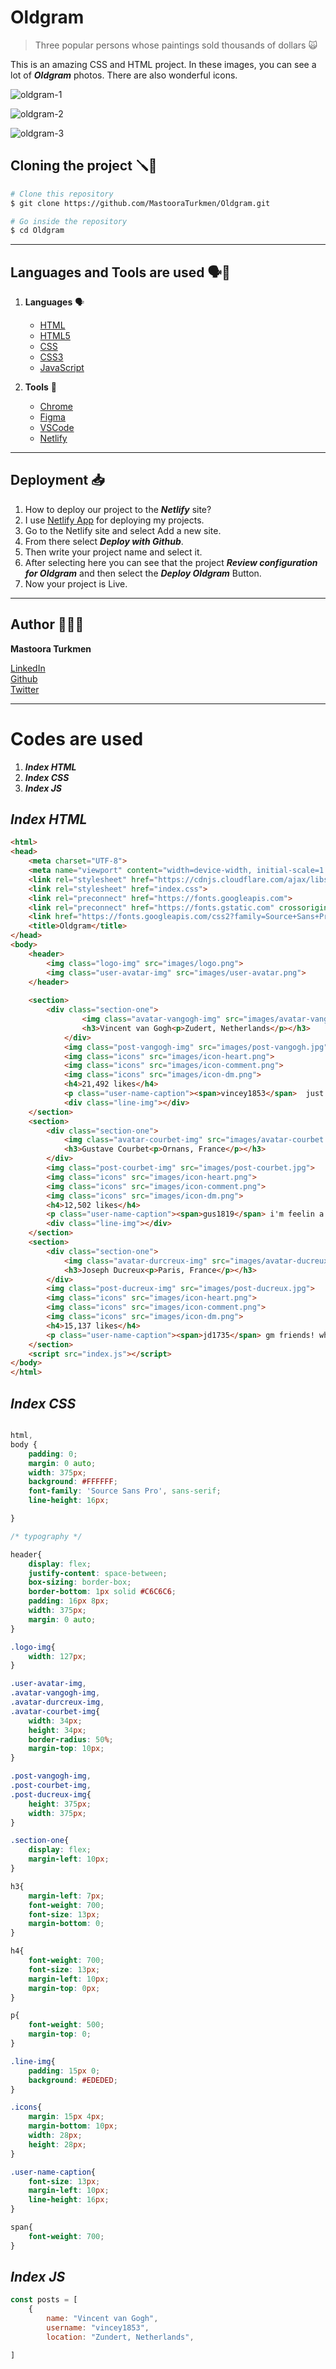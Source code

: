 # Oldgram

> Three popular persons whose paintings sold thousands of dollars 🙀


This is an amazing CSS and HTML project. In these images, you can see a lot of **_Oldgram_** photos.
There are also wonderful icons.

![oldgram-1](https://github.com/MastooraTurkmen/Oldgram/assets/132576850/e0b0f0a4-aed3-4137-b8d0-35a711b73a2d)

![oldgram-2](https://github.com/MastooraTurkmen/Oldgram/assets/132576850/8965c339-a6ec-444a-921e-f50f2c90cf6f)

![oldgram-3](https://github.com/MastooraTurkmen/Oldgram/assets/132576850/227c4a81-3bf0-4e12-852c-9cc33a253706)


## Cloning the project 🪛🔨

```bash
# Clone this repository
$ git clone https://github.com/MastooraTurkmen/Oldgram.git

# Go inside the repository 
$ cd Oldgram
```

-----

## Languages and Tools are used 🗣️🔧

1. **Languages** 🗣️

    + [HTML](https://github.com/topics/html)
    + [HTML5](https://github.com/topics/html5)
    + [CSS](https://github.com/topics/css)
    + [CSS3](https://github.com/topics/css3)
    + [JavaScript](https://github.com/topics/javascript)

2. **Tools** 🔧

    + [Chrome](https://github.com/topics/chrome)
    + [Figma](https://github.com/topics/figma)
    + [VSCode](https://github.com/topics/vscode)
    + [Netlify](https://github.com/topics/netlify)


------


## Deployment 📥

1. How to deploy our project to the ***Netlify*** site?
2. I use [Netlify App](https://app.netlify.com/) for deploying my projects.
3. Go to the Netlify site and select Add a new site.
4. From there select **_Deploy with Github_**.
5. Then write your project name and select it.
6. After selecting here you can see that the project **_Review configuration for Oldgram_** and then select the **_Deploy Oldgram_** Button.
7. Now your project is Live.



------


## Author 👩🏻‍💻

**Mastoora Turkmen**

[LinkedIn](https://www.linkedin.com/in/mastoora-turkmen/) 
<br>
[Github](https://github.com/MastooraTurkmen/) 
<br>
[Twitter](https://twitter.com/MastooraJ22)


------


# Codes are used 

1. ***Index HTML***
2. ***Index CSS***
3. ***Index JS***


## ***Index HTML***

```html
<html>
<head>
    <meta charset="UTF-8">
    <meta name="viewport" content="width=device-width, initial-scale=1.0">
    <link rel="stylesheet" href="https://cdnjs.cloudflare.com/ajax/libs/normalize/8.0.1/normalize.css">
    <link rel="stylesheet" href="index.css">
    <link rel="preconnect" href="https://fonts.googleapis.com">
    <link rel="preconnect" href="https://fonts.gstatic.com" crossorigin>
    <link href="https://fonts.googleapis.com/css2?family=Source+Sans+Pro:wght@300;900&display=swap" rel="stylesheet">
    <title>Oldgram</title>
</head>
<body>      
    <header>
        <img class="logo-img" src="images/logo.png">
        <img class="user-avatar-img" src="images/user-avatar.png">
    </header>
    
    <section>
        <div class="section-one">
                <img class="avatar-vangogh-img" src="images/avatar-vangogh.jpg">
                <h3>Vincent van Gogh<p>Zudert, Netherlands</p></h3>
            </div>
            <img class="post-vangogh-img" src="images/post-vangogh.jpg">
            <img class="icons" src="images/icon-heart.png">
            <img class="icons" src="images/icon-comment.png">
            <img class="icons" src="images/icon-dm.png">
            <h4>21,492 likes</h4>
            <p class="user-name-caption"><span>vincey1853</span>  just took a few mushrooms lol</p>
            <div class="line-img"></div>
    </section>
    <section>
        <div class="section-one">
            <img class="avatar-courbet-img" src="images/avatar-courbet.jpg">
            <h3>Gustave Courbet<p>Ornans, France</p></h3>
        </div>
        <img class="post-courbet-img" src="images/post-courbet.jpg">
        <img class="icons" src="images/icon-heart.png">
        <img class="icons" src="images/icon-comment.png">
        <img class="icons" src="images/icon-dm.png">
        <h4>12,502 likes</h4>
        <p class="user-name-caption"><span>gus1819</span> i'm feelin a bit stressed tbh</p>
        <div class="line-img"></div>
    </section>
    <section>
        <div class="section-one">
            <img class="avatar-durcreux-img" src="images/avatar-ducreux.jpg">
            <h3>Joseph Ducreux<p>Paris, France</p></h3>
        </div>
        <img class="post-ducreux-img" src="images/post-ducreux.jpg">
        <img class="icons" src="images/icon-heart.png">
        <img class="icons" src="images/icon-comment.png">
        <img class="icons" src="images/icon-dm.png">
        <h4>15,137 likes</h4>
        <p class="user-name-caption"><span>jd1735</span> gm friends! which coin are YOU stacking up today?? post below and WAGMI!</p>
    </section>  
    <script src="index.js"></script>
</body>
</html>

```

## ***Index CSS***


```css

html, 
body {
    padding: 0;
    margin: 0 auto;
    width: 375px;
    background: #FFFFFF;
    font-family: 'Source Sans Pro', sans-serif;
    line-height: 16px;

}

/* typography */

header{
    display: flex;
    justify-content: space-between;
    box-sizing: border-box;
    border-bottom: 1px solid #C6C6C6;
    padding: 16px 8px;
    width: 375px;
    margin: 0 auto;
}

.logo-img{
    width: 127px;
}

.user-avatar-img, 
.avatar-vangogh-img, 
.avatar-durcreux-img, 
.avatar-courbet-img{
    width: 34px;
    height: 34px;
    border-radius: 50%;
    margin-top: 10px;
}

.post-vangogh-img, 
.post-courbet-img, 
.post-ducreux-img{
    height: 375px;
    width: 375px;
}

.section-one{
    display: flex;
    margin-left: 10px;
}

h3{
    margin-left: 7px;
    font-weight: 700;
    font-size: 13px;
    margin-bottom: 0;
}

h4{
    font-weight: 700;
    font-size: 13px;
    margin-left: 10px;
    margin-top: 0px;
}

p{
    font-weight: 500;
    margin-top: 0;
}

.line-img{
    padding: 15px 0;
    background: #EDEDED;
}

.icons{
    margin: 15px 4px;
    margin-bottom: 10px;
    width: 28px;
    height: 28px;
}

.user-name-caption{
    font-size: 13px;
    margin-left: 10px;
    line-height: 16px;
}

span{
    font-weight: 700;
}
```


## ***Index JS***   

```js
const posts = [
    {
        name: "Vincent van Gogh",
        username: "vincey1853",
        location: "Zundert, Netherlands",

]


```